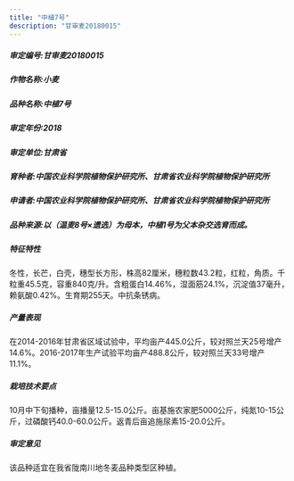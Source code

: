 ```yaml
---
title: "中植7号"
description: "甘审麦20180015"
---
```

##### 审定编号:甘审麦20180015

##### 作物名称:小麦

##### 品种名称:中植7号

##### 审定年份:2018

##### 审定单位:甘肃省

##### 育种者:中国农业科学院植物保护研究所、甘肃省农业科学院植物保护研究所

##### 申请者:中国农业科学院植物保护研究所、甘肃省农业科学院植物保护研究所

##### 品种来源:以（温麦8号×遗选）为母本，中植1号为父本杂交选育而成。

##### 特征特性
冬性，长芒，白壳，穗型长方形，株高82厘米，穗粒数43.2粒，红粒，角质。千粒重45.5克，容重840克/升。含粗蛋白14.46%，湿面筋24.1%，沉淀值37毫升，赖氨酸0.42%。生育期255天。中抗条锈病。

##### 产量表现
在2014-2016年甘肃省区域试验中，平均亩产445.0公斤，较对照兰天25号增产14.6%。2016-2017年生产试验平均亩产488.8公斤，较对照兰天33号增产11.1%。

##### 栽培技术要点
10月中下旬播种，亩播量12.5-15.0公斤。亩基施农家肥5000公斤，纯氮10-15公斤，过磷酸钙40.0-60.0公斤。返青后亩追施尿素15-20.0公斤。

##### 审定意见
该品种适宜在我省陇南川地冬麦品种类型区种植。
